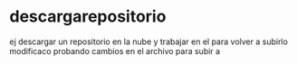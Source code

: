 # descargarepositorio
ej descargar un repositorio en la nube y trabajar en el para volver a subirlo modificaco
probando cambios en el archivo para subir a 

